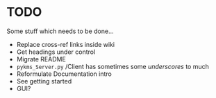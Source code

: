 # TODO

Some stuff which needs to be done...

* Replace cross-ref links inside wiki
* Get headings under control
* Migrate README
* `pykms_Server.py` /Client has sometimes some _underscores_ to much
* Reformulate Documentation intro
* See getting started
* GUI?
